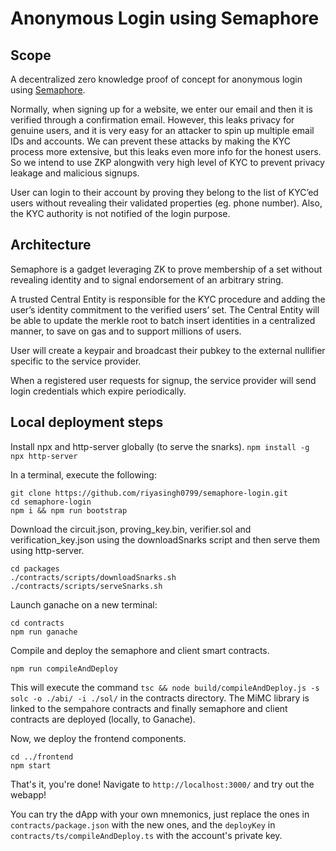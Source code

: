 # Anonymous Login using Semaphore

## Scope
A decentralized zero knowledge proof of concept for anonymous login using [Semaphore](https://github.com/appliedzkp/semaphore).

Normally, when signing up for a website, we enter our email and then it is verified through a confirmation email. However, this leaks privacy for genuine users, and it is very easy for an attacker to spin up multiple email IDs and accounts. We can prevent these attacks by making the KYC process more extensive, but this leaks even more info for the honest users. So we intend to use ZKP alongwith very high level of KYC to prevent privacy leakage and malicious signups.

User can login to their account by proving they belong to the list of KYC’ed users without revealing their validated properties (eg. phone number). Also, the KYC authority is not notified of the login purpose.

## Architecture
Semaphore is a gadget leveraging ZK to prove membership of a set without revealing identity and to signal endorsement of an arbitrary string.

A trusted Central Entity is responsible for the KYC procedure and adding the user’s identity commitment to the verified users’ set. The Central Entity will be able to update the merkle root to batch insert identities in a centralized manner, to save on gas and to support millions of users.

User will create a keypair and broadcast their pubkey to the external nullifier specific to the service provider.

When a registered user requests for signup, the service provider will send login credentials which expire periodically.

## Local deployment steps

Install npx and http-server globally (to serve the snarks).
`npm install -g npx http-server`

In a terminal, execute the following:

```
git clone https://github.com/riyasingh0799/semaphore-login.git
cd semaphore-login
npm i && npm run bootstrap
```

Download the circuit.json, proving_key.bin, verifier.sol and verification_key.json using the downloadSnarks script and then serve them using http-server.

```
cd packages
./contracts/scripts/downloadSnarks.sh
./contracts/scripts/serveSnarks.sh
```

Launch ganache on a new terminal:

```
cd contracts
npm run ganache
```

Compile and deploy the semaphore and client smart contracts.

```
npm run compileAndDeploy
```

This will execute the command `tsc && node build/compileAndDeploy.js -s solc -o ./abi/ -i ./sol/` in the contracts directory. The MiMC library is linked to the sempahore contracts and finally semaphore and client contracts are deployed (locally, to Ganache).

Now, we deploy the frontend components.

```
cd ../frontend
npm start
```

That's it, you're done! Navigate to `http://localhost:3000/` and try out the webapp!

You can try the dApp with your own mnemonics, just replace the ones in `contracts/package.json` with the new ones, and the `deployKey` in `contracts/ts/compileAndDeploy.ts` with the account's private key.
